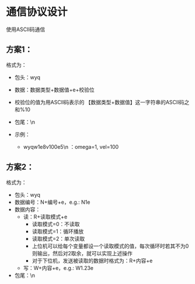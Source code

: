# 通信协议设计

使用ASCII码通信

## 方案1：

格式为：

- 包头：wyq

- 数据：数据类型+数据值+e+校验位

- 校验位的值为用ASCII码表示的 【数据类型+数据值】这一字符串的ASCII码之和%10

- 包尾：\n

- 示例：
  - wyqw1e8v100e5\n    ：omega=1, vel=100

## 方案2：

格式为：

- 包头：wyq
- 数据编号：N+编号+e，e.g.: N1e
- 数据内容：
  - 读：R+读取模式+e
    - 读取模式=0：不读取
    - 读取模式=1：循环播放
    - 读取模式=2：单次读取
    - 上位机可以给每个变量都设一个读取模式的值，每次循环时若其不为0则输出，然后对2取余，就可以实现上述操作
    - 对于下位机，发送被读取的数据时格式为：R+内容+e
  - 写：W+内容+e，e.g.: W1.23e
- 包尾：\n